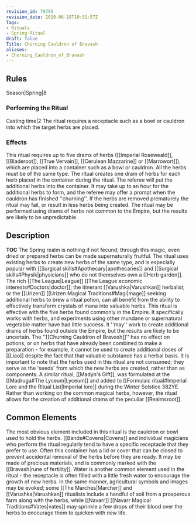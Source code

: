 ```yaml
---
revision_id: 79795
revision_date: 2020-06-18T10:51:57Z
Tags:
- Rituals
- Spring-Ritual
draft: false
Title: Churning Cauldron of Bravash
aliases:
- Churning_Cauldron_of_Bravash
---
```

## Rules
Season|Spring|8
### Performing the Ritual
Casting time|2 The ritual requires a receptacle such as a bowl or cauldron into which the target herbs are placed.
### Effects
This ritual requires up to five drams of herbs ([[Imperial Roseweald]], [[Bladeroot]], [[True Vervain]], [[Cerulean Mazzarine]] or [[Marrowort]]), which are placed into a container such as a bowl or cauldron. All the herbs must be of the same type. 
The ritual creates one dram of herbs for each herb placed in the container during the ritual. 
The referee will put the additional herbs into the container. It may take up to an hour for the additional herbs to form, and the referee may offer a prompt when the cauldron has finished ''churning''. If the herbs are removed prematurely the ritual may fail, or result in less herbs being created.
The ritual may be performed using drams of herbs not common to the Empire, but the results are likely to be unpredictable.
## Description
__TOC__
The Spring realm is nothing if not fecund; through this magic, even dried or prepared herbs can be made supernaturally fruitful. The ritual uses existing herbs to create new herbs of the same type, and is especially popular with [[Surgical skills#Apothecary|apothecaries]] and [[Surgical skills#Physik|physicians]] who do not themselves own a [[Herb garden]]. The rich [[The League|League]] [[The League economic interests#Doctors|doctor]]; the itinerant [[Varushka|Varushkan]] herbalist; or the [[Urizen]] [[Urizen Magical Traditions#Magi|mage]] seeking additional herbs to brew a ritual potion, can all benefit from the ability to effectively transform crystals of mana into valuable herbs.
This ritual is effective with the five herbs found commonly in the Empire. It specifically works with herbs, and experiments using other mundane or supernatural vegetable matter have had little success. It ''may'' work to create additional drams of herbs found outside the Empire, but the results are likely to be uncertain.
The ''[[Churning Cauldron of Bravash]]'' has no effect on potions, or on herbs that have already been combined to make a preparation - for example, it cannot be used to create additional doses of [[Liao]] despite the fact that that valuable substance has a herbal basis.
It is important to note that the herbs used in this ritual are not consumed; they serve as the 'seeds' from which the new herbs are created, rather than as components.
A similar ritual, [[Madyn's Gift]], was formulated at the [[Madruga#The Lyceum|Lyceum]] and added to [[Formulaic ritual#Imperial Lore and the Ritual List|Imperial lore]] during the Winter Solstice 382YE. Rather than working on the common magical herbs, however, the ritual allows for the creation of additional drams of the peculiar [[Realmsroot]].
## Common Elements
The most obvious element included in this ritual is the cauldron or bowl used to hold the herbs. [[Bands#Covens|Covens]] and individual magicians who perform the ritual regularly tend to have a specific receptacle that they prefer to use. Often this container has a lid or cover that can be closed to prevent accidental removal of the herbs before they are ready. It may be made of precious materials, and is commonly marked with the [[Bravash|rune of fertility]].
Water is another common element used in the ritual - the receptacle is often filled with a little fresh water to encourage the growth of new herbs. In the same manner, agricultural symbols and images may be evoked; some [[The Marches|Marcher]] and [[Varushka|Varushkan]] ritualists include a handful of soil from a prosperous farm along with the herbs, while [[Navarr]] [[Navarr Magical Traditions#Vates|vates]] may sprinkle a few drops of their blood over the herbs to encourage them to quicken with new life.